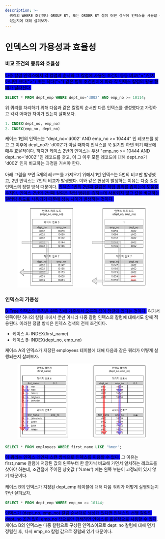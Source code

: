 ```yaml
---
description: >-
  쿼리의 WHERE 조건이나 GROUP BY, 또는 ORDER BY 절이 어떤 경우에 인덱스를 사용할 수 있고 어떤 방식으로 사용할 수
  있는지에 대해 살펴보자.
---
```


# 인덱스의 가용성과 효율성

### 비교 조건의 종류와 효율성

<mark style="background-color:blue;">다중 칼럼 인덱스에서 각 칼럼의 순서와 그 칼럼에 사용된 조건이 동등 비교("=")인지 아니면 크다(">") 또는 작다("<") 같은 범위 조건인지에 따라 각 인덱스 칼럼의 활용 형태가 달라진다.</mark>

```sql
SELECT * FROM dept_emp WHERE dept_no='d002' AND emp_no >= 10114;
```

위 쿼리를 처리하기 위해 다음과 같은 칼럼의 순서만 다른 인덱스를 생성했다고 가정하고 각각 어떠한 차이가 있는지 살펴보자.

```sql
1. INDEX(dept_no, emp_no)
2. INDEX(emp_no, dept_no)
```

케이스 1번의 인덱스는 "dept\_no='d002' AND emp\_no >= 10444" 인 레코드를 찾고 그 이후에 dept\_no가 'd002'가 아닐 때까지 인덱스를 쭉 읽기만 하면 되기 때문에 매우 효율적이다. 하지만 케이스 2번의 인덱스는 우선 "emp\_no >= 10444 AND dept\_no='d002'"인 레코드를 찾고, 이 그 이후 모든 레코드에 대해 dept\_no가 'd002' 인지 비교하는 과정을 거쳐야 한다. \
\
아래 그림을 보면 5개의 레코드를 가져오기 위해서 1번 인덱스는 5번의 비교만 발생했고, 2번 인덱스는 7번의 비교가 발생했다. 이와 같은 현상이 발생하는 이유는 다중 컬럼 인덱스의 정렬 방식 때문이다. <mark style="background-color:blue;">인덱스 1번의 2번째 컬럼은 작업 범위를 좁히는데 도움을 주지만, 인덱스 2번의 2번째 컬럼은 작업 범위를 좁히는데 사용되지 않고 값을 비교하는 필터링 용도로 사용되기 때문에 성능 차이가 발생하는 것이다.</mark>

<div align="left">

<figure><img src="../../.gitbook/assets/mysql-indexcolumn.drawio.png" alt=""><figcaption></figcaption></figure>

</div>

### 인덱스의 가용성

<mark style="background-color:blue;">B-Tree 인덱스의 특징은 왼쪽 값에 기준해서 오른쪽 값이 정렬돼 있다는 것이다.</mark> 여기서 왼쪽이란 하나의 칼럼 내에서 뿐만 아니라 다중 칼럼 인덱스의 칼럼에 대해서도 함께 적용된다. 이러한 정렬 방식은 인덱스 검색의 전제 조건이다.

* 케이스 A: INDEX(first\_name)
* 케이스 B: INDEX(dept\_no, emp\_no)

케이스 A의 인덱스가 지정된 employees 테이블에 대해 다음과 같은 쿼리가 어떻게 실행되는지 살펴보자.&#x20;

<div align="left">

<figure><img src="../../.gitbook/assets/mysql-indexleft.drawio (1).png" alt=""><figcaption></figcaption></figure>

</div>

```sql
SELECT * FROM employees WHERE first_name LIKE '%mer';
```

<mark style="background-color:blue;">이 쿼리는 인덱스 레인지 스캔 방식으로 인덱스를 이용할 수 없다.</mark> 그 이유는 first\_name 칼럼에 저장된 값의 왼쪽부터 한 글자씩 비교해 가면서 일치하는 레코드를 찾아야 하는데, 조건절에 주어진 상숫값 ('%mer') 에는 왼쪽 부분이 고정되어 있지 않기 때문이다.\
\
케이스 B의 인덱스가 지정된 dept\_emp 테이블에 대해 다음 쿼리가 어떻게 실행되는지 한번 살펴보자.

```sql
SELECT * FROM dept_emp WHERE emp_no >= 10144;
```

<mark style="background-color:blue;">인덱스가 (dept\_no, emp\_no) 칼럼 순서대로 생성돼 있다면 인덱스의 선행 칼럼인 dept\_no 조건 없이 emp\_no 값으로만 검색하면 인덱스를 효율적으로 사용할 수 없다</mark>. 케이스 B의 인덱스는 다중 칼럼으로 구성된 인덱스이므로 dept\_no 칼럼에 대해 먼저 정렬한 후, 다시 emp\_no 칼럼 값으로 정렬돼 있기 때문이다.
